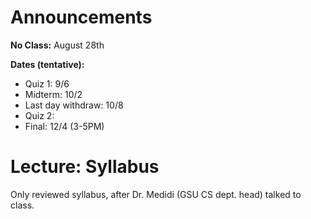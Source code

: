 # Announcements
**No Class:** August 28th

**Dates (tentative):**
- Quiz 1: 9/6
- Midterm: 10/2
- Last day withdraw: 10/8
- Quiz 2: 
- Final: 12/4 (3-5PM)

# Lecture: Syllabus
Only reviewed syllabus, after Dr. Medidi (GSU CS dept. head) talked to class.
